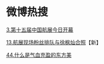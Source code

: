 # 微博热搜
[3.第十五届中国航展今日开幕](https://m.weibo.cn/search?containerid=231522type%3D1%26q%3D%E7%AC%AC%E5%8D%81%E4%BA%94%E5%B1%8A%E4%B8%AD%E5%9B%BD%E8%88%AA%E5%B1%95%E4%BB%8A%E6%97%A5%E5%BC%80%E5%B9%95&_T_WM=16922097837&v_p=42)

[13.航展现场粉丝排队与徐枫灿合照](https://m.weibo.cn/search?containerid=231522type%3D1%26q%3D%E8%88%AA%E5%B1%95%E7%8E%B0%E5%9C%BA%E7%B2%89%E4%B8%9D%E6%8E%92%E9%98%9F%E4%B8%8E%E5%BE%90%E6%9E%AB%E7%81%BF%E5%90%88%E7%85%A7&_T_WM=16922097837&v_p=42)【新】

[44.什么是气血充盈的东方美](https://m.weibo.cn/search?containerid=231522type%3D1%26q%3D%E4%BB%80%E4%B9%88%E6%98%AF%E6%B0%94%E8%A1%80%E5%85%85%E7%9B%88%E7%9A%84%E4%B8%9C%E6%96%B9%E7%BE%8E&_T_WM=16922097837&v_p=42)
